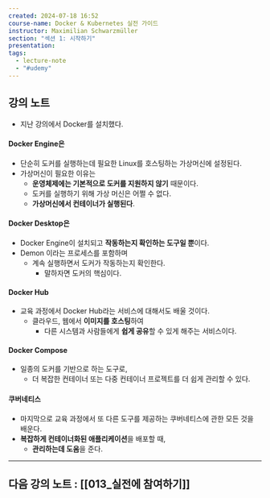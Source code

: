 ```yaml
---
created: 2024-07-18 16:52
course-name: Docker & Kubernetes 실전 가이드
instructor: Maximilian Schwarzmüller
section: "섹션 1: 시작하기"
presentation: 
tags:
  - lecture-note
  - "#udemy"
---
```

## 강의 노트
- 지난 강의에서 Docker를 설치했다.

#### Docker Engine은
- 단순히 도커를 실행하는데 필요한 Linux를 호스팅하는 가상머신에 설정된다.
- 가상머신이 필요한 이유는
	- **운영체제에는 기본적으로 도커를 지원하지 않기** 때문이다.
	- 도커를 실행하기 위해 가상 머신은 어쩔 수 없다.
	- **가상머신에서 컨테이너가 실행된다**.
#### Docker Desktop은
- Docker Engine이 설치되고 **작동하는지 확인하는 도구일 뿐**이다.
- Demon 이라는 프로세스를 포함하며
	- 계속 실행하면서 도커가 작동하는지 확인한다.
		- 말하자면 도커의 핵심이다. 

#### Docker Hub
- 교육 과정에서 Docker Hub라는 서비스에 대해서도 배울 것이다.
	- 클라우드, 웹에서 **이미지를 호스팅**하여 
		- 다른 시스템과 사람들에게 **쉽게 공유**할 수 있게 해주는 서비스이다.

#### Docker Compose
- 일종의 도커를 기반으로 하는 도구로, 
	- 더 복잡한 컨테이너 또는 다중 컨테이너 프로젝트를 더 쉽게 관리할 수 있다.

#### 쿠버네티스
- 마지막으로 교육 과정에서 또 다른 도구를 제공하는 쿠버네티스에 관한 모든 것을 배운다. 
- **복잡하게 컨테이너화된 애플리케이션**을 배포할 때, 
	- **관리하는데 도움**을 준다. 
---
## 다음 강의 노트 : [[013_실전에 참여하기]]
